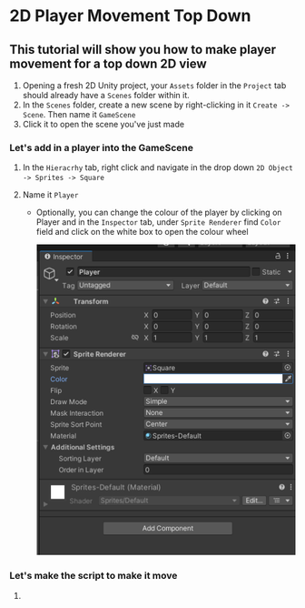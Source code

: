 # 2D Player Movement Top Down
## This tutorial will show you how to make player movement for a top down 2D view
1. Opening a fresh 2D Unity project, your `Assets` folder in the `Project` tab should already have a `Scenes` folder within it.
2. In the `Scenes` folder, create a new scene  by right-clicking in it `Create -> Scene`. Then name it `GameScene` 
3. Click it to open the scene you've just made
### Let's add in a player into the GameScene
1. In the `Hieracrhy` tab, right click and navigate in the drop down `2D Object -> Sprites -> Square`
2. Name it `Player`

    - Optionally, you can change the colour of the player by clicking on Player and in the `Inspector` tab, under `Sprite Renderer` find `Color` field and click on the white box to open the colour wheel
     
        ![alt text](<Player Inspector.PNG>)
### Let's make the script to make it move
1. 

